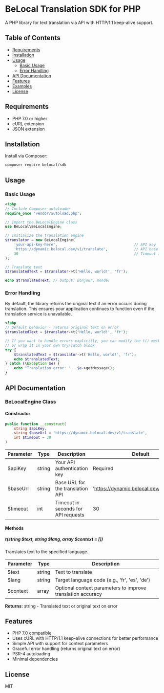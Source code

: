 # BeLocal Translation SDK for PHP

A PHP library for text translation via API with HTTP/1.1 keep-alive support.

## Table of Contents

- [Requirements](#requirements)
- [Installation](#installation)
- [Usage](#usage)
  - [Basic Usage](#basic-usage)
  - [Error Handling](#error-handling)
- [API Documentation](#api-documentation)
- [Features](#features)
- [Examples](#examples)
- [License](#license)

## Requirements

- PHP 7.0 or higher
- cURL extension
- JSON extension

## Installation

Install via Composer:

```bash
composer require belocal/sdk
```

## Usage

### Basic Usage

```php
<?php
// Include Composer autoloader
require_once 'vendor/autoload.php';

// Import the BeLocalEngine class
use BeLocal\BeLocalEngine;

// Initialize the translation engine
$translator = new BeLocalEngine(
    'your-api-key-here',                                   // API key
    'https://dynamic.belocal.dev/v1/translate',            // API base URL (optional)
    30                                                     // Timeout in seconds (optional)
);

// Translate text
$translatedText = $translator->t('Hello, world!', 'fr');

echo $translatedText; // Output: Bonjour, monde!
```

### Error Handling

By default, the library returns the original text if an error occurs during translation. This ensures your application continues to function even if the translation service is unavailable.

```php
<?php
// Default behavior - returns original text on error
$translatedText = $translator->t('Hello, world!', 'fr');

// If you want to handle errors explicitly, you can modify the t() method
// or wrap it in your own try/catch block
try {
    $translatedText = $translator->t('Hello, world!', 'fr');
    echo $translatedText;
} catch (\Exception $e) {
    echo "Translation error: " . $e->getMessage();
}
```

## API Documentation

### BeLocalEngine Class

#### Constructor

```php
public function __construct(
    string $apiKey,
    string $baseUrl = 'https://dynamic.belocal.dev/v1/translate',
    int $timeout = 30
)
```

| Parameter | Type | Description | Default |
|-----------|------|-------------|---------|
| $apiKey | string | Your API authentication key | Required |
| $baseUrl | string | Base URL for the translation API | 'https://dynamic.belocal.dev/v1/translate' |
| $timeout | int | Timeout in seconds for API requests | 30 |

#### Methods

##### t(string $text, string $lang, array $context = [])

Translates text to the specified language.

| Parameter | Type | Description |
|-----------|------|-------------|
| $text | string | Text to translate |
| $lang | string | Target language code (e.g., 'fr', 'es', 'de') |
| $context | array | Optional context parameters to improve translation accuracy |

**Returns:** string - Translated text or original text on error

## Features

- PHP 7.0 compatible
- Uses cURL with HTTP/1.1 keep-alive connections for better performance
- Simple API with support for context parameters
- Graceful error handling (returns original text on error)
- PSR-4 autoloading
- Minimal dependencies

## License

MIT
